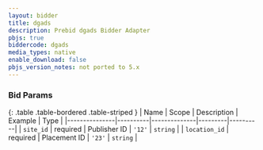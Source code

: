```yaml
---
layout: bidder
title: dgads
description: Prebid dgads Bidder Adapter
pbjs: true
biddercode: dgads
media_types: native
enable_download: false
pbjs_version_notes: not ported to 5.x
---
```



### Bid Params

{: .table .table-bordered .table-striped }
| Name          | Scope    | Description  | Example | Type     |
|---------------|----------|--------------|---------|----------|
| `site_id`     | required | Publisher ID | `'12'`  | `string` |
| `location_id` | required | Placement ID | `'23'`  | `string` |
